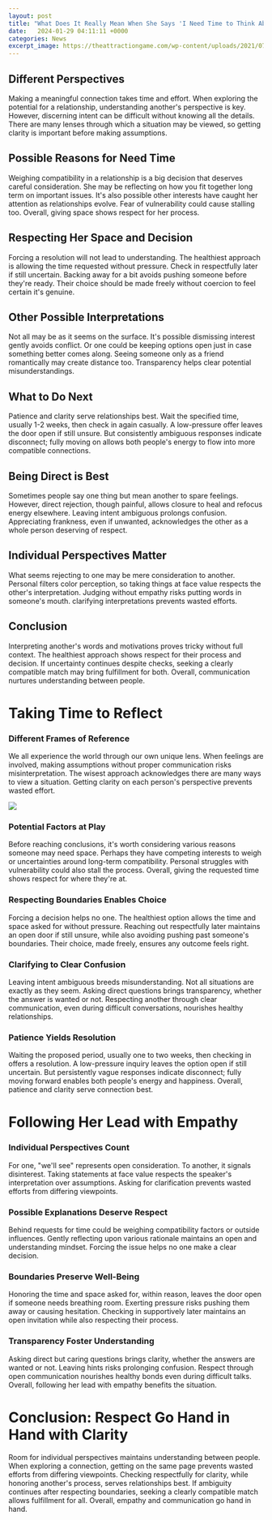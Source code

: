 ```yaml
---
layout: post
title: "What Does It Really Mean When She Says 'I Need Time to Think About It'?"
date:   2024-01-29 04:11:11 +0000
categories: News
excerpt_image: https://theattractiongame.com/wp-content/uploads/2021/07/she-says-she-needs-time-how-long-should-I-wait.png
---
```

## Different Perspectives
Making a meaningful connection takes time and effort. When exploring the potential for a relationship, understanding another's perspective is key. However, discerning intent can be difficult without knowing all the details. There are many lenses through which a situation may be viewed, so getting clarity is important before making assumptions.

## Possible Reasons for Need Time
Weighing compatibility in a relationship is a big decision that deserves careful consideration. She may be reflecting on how you fit together long term on important issues. It's also possible other interests have caught her attention as relationships evolve. Fear of vulnerability could cause stalling too. Overall, giving space shows respect for her process.  

## Respecting Her Space and Decision
Forcing a resolution will not lead to understanding. The healthiest approach is allowing the time requested without pressure. Check in respectfully later if still uncertain. Backing away for a bit avoids pushing someone before they're ready. Their choice should be made freely without coercion to feel certain it's genuine.

## Other Possible Interpretations
Not all may be as it seems on the surface. It's possible dismissing interest gently avoids conflict. Or one could be keeping options open just in case something better comes along. Seeing someone only as a friend romantically may create distance too. Transparency helps clear potential misunderstandings.  

## What to Do Next
Patience and clarity serve relationships best. Wait the specified time, usually 1-2 weeks, then check in again casually. A low-pressure offer leaves the door open if still unsure. But consistently ambiguous responses indicate disconnect; fully moving on allows both people's energy to flow into more compatible connections. 

## Being Direct is Best 
Sometimes people say one thing but mean another to spare feelings. However, direct rejection, though painful, allows closure to heal and refocus energy elsewhere. Leaving intent ambiguous prolongs confusion. Appreciating frankness, even if unwanted, acknowledges the other as a whole person deserving of respect.

## Individual Perspectives Matter
What seems rejecting to one may be mere consideration to another. Personal filters color perception, so taking things at face value respects the other's interpretation. Judging without empathy risks putting words in someone's mouth. clarifying interpretations prevents wasted efforts.

## Conclusion
Interpreting another's words and motivations proves tricky without full context. The healthiest approach shows respect for their process and decision. If uncertainty continues despite checks, seeking a clearly compatible match may bring fulfillment for both. Overall, communication nurtures understanding between people.

# Taking Time to Reflect

### Different Frames of Reference 

We all experience the world through our own unique lens. When feelings are involved, making assumptions without proper communication risks misinterpretation. The wisest approach acknowledges there are many ways to view a situation. Getting clarity on each person's perspective prevents wasted effort.


![](https://theattractiongame.com/wp-content/uploads/2021/07/she-says-she-needs-time-how-long-should-I-wait.png)
### Potential Factors at Play

Before reaching conclusions, it's worth considering various reasons someone may need space. Perhaps they have competing interests to weigh or uncertainties around long-term compatibility. Personal struggles with vulnerability could also stall the process. Overall, giving the requested time shows respect for where they're at.

### Respecting Boundaries Enables Choice

Forcing a decision helps no one. The healthiest option allows the time and space asked for without pressure. Reaching out respectfully later maintains an open door if still unsure, while also avoiding pushing past someone's boundaries. Their choice, made freely, ensures any outcome feels right. 

### Clarifying to Clear Confusion 

Leaving intent ambiguous breeds misunderstanding. Not all situations are exactly as they seem. Asking direct questions brings transparency, whether the answer is wanted or not. Respecting another through clear communication, even during difficult conversations, nourishes healthy relationships.

### Patience Yields Resolution

Waiting the proposed period, usually one to two weeks, then checking in offers a resolution. A low-pressure inquiry leaves the option open if still uncertain. But persistently vague responses indicate disconnect; fully moving forward enables both people's energy and happiness. Overall, patience and clarity serve connection best.

# Following Her Lead with Empathy

### Individual Perspectives Count

For one, "we'll see" represents open consideration. To another, it signals disinterest. Taking statements at face value respects the speaker's interpretation over assumptions. Asking for clarification prevents wasted efforts from differing viewpoints. 

### Possible Explanations Deserve Respect 

Behind requests for time could be weighing compatibility factors or outside influences. Gently reflecting upon various rationale maintains an open and understanding mindset. Forcing the issue helps no one make a clear decision. 

### Boundaries Preserve Well-Being

Honoring the time and space asked for, within reason, leaves the door open if someone needs breathing room. Exerting pressure risks pushing them away or causing hesitation. Checking in supportively later maintains an open invitation while also respecting their process.

### Transparency Foster Understanding

Asking direct but caring questions brings clarity, whether the answers are wanted or not. Leaving hints risks prolonging confusion. Respect through open communication nourishes healthy bonds even during difficult talks. Overall, following her lead with empathy benefits the situation.

# Conclusion: Respect Go Hand in Hand with Clarity 

Room for individual perspectives maintains understanding between people. When exploring a connection, getting on the same page prevents wasted efforts from differing viewpoints. Checking respectfully for clarity, while honoring another's process, serves relationships best. If ambiguity continues after respecting boundaries, seeking a clearly compatible match allows fulfillment for all. Overall, empathy and communication go hand in hand.